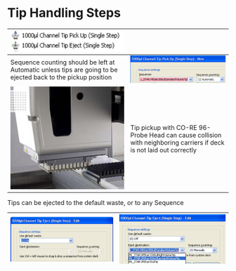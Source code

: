 # Tip Handling Steps

| <img src="../../.gitbook/assets/image (35) (1) (1) (1) (1) (1) (1) (1) (1).png" alt="" data-size="original">  |                                                                                                                     |
| ------------------------------------------------------------------------------------------------------------- | ------------------------------------------------------------------------------------------------------------------- |
| Sequence counting should be left at Automatic unless tips are going to be ejected back to the pickup position | <img src="../../.gitbook/assets/image (36) (1) (1) (1) (1) (1) (1) (1) (1).png" alt="" data-size="original">        |
| <img src="../../.gitbook/assets/image (39) (1) (1) (1) (1) (1) (1) (1) (1).png" alt="" data-size="original">  | Tip pickup with CO-RE 96-Probe Head can cause collision with neighboring carriers if deck is not laid out correctly |



Tips can be ejected to the default waste, or to any Sequence

| <img src="../../.gitbook/assets/image (41) (1) (1) (1) (1) (1) (1) (1) (1).png" alt="" data-size="original"> | <img src="../../.gitbook/assets/image (42) (1) (1) (1) (1) (1) (1) (1) (1).png" alt="" data-size="original"> |
| ------------------------------------------------------------------------------------------------------------ | ------------------------------------------------------------------------------------------------------------ |
